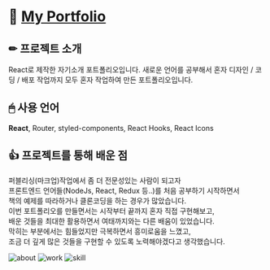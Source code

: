 # 🔗 [My Portfolio](https://hyerim-portfolio.herokuapp.com/)
## ✏ 프로젝트 소개
React로 제작한 자기소개 포트폴리오입니다.
새로운 언어를 공부해서 혼자 디자인 / 코딩 / 배포 작업까지 모두 혼자 작업하여 만든 포트폴리오입니다.

## 🖱 사용 언어
**React**, Router, styled-components, React Hooks, React Icons

## 👍 프로젝트를 통해 배운 점
퍼블리싱(마크업)작업에서 좀 더 전문성있는 사람이 되고자  
프론트엔드 언어들(NodeJs, React, Redux 등..)를 처음 공부하기 시작하면서  
책의 예제를 따라하거나 클론코딩을 하는 경우가 많았습니다.  
이번 포트폴리오를 만들면서는 시작부터 끝까지 혼자 직접 구현해보고,  
배운 것들을 최대한 활용하면서 여태까지와는 다른 배움이 있었습니다.  
막히는 부분에서는 힘들었지만 극복하면서 흥미로움을 느꼈고,  
조금 더 깊게 많은 것들을 구현할 수 있도록 노력해야겠다고 생각했습니다.  

![about](https://user-images.githubusercontent.com/111990266/190119279-6367165a-c2c2-4364-bae2-b676df5da1f3.png)
![work](https://user-images.githubusercontent.com/111990266/190119505-de43c009-e25f-46c1-bebc-232642d80116.png)
![skill](https://user-images.githubusercontent.com/111990266/190119669-a2fddbd9-5faf-4172-8ac8-52cda370a708.png)